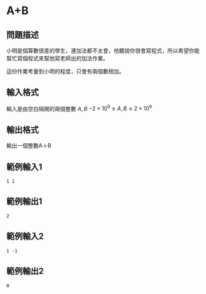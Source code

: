 # A+B

## 問題描述

小明是個算數很差的學生，連加法都不太會，他聽說你很會寫程式，所以希望你能幫忙寫個程式來幫他寫老師出的加法作業。

這份作業考量到小明的程度，只會有兩個數相加。

## 輸入格式
輸入是由空白隔開的兩個整數 $A,B$
$-2 \times 10^9\le A,B\le 2\times 10^9$
## 輸出格式

輸出一個整數A＋B

## 範例輸入1

```
1 1
```

## 範例輸出1

```
2
```

## 範例輸入2

```
1 -1
```

## 範例輸出2

```
0
```